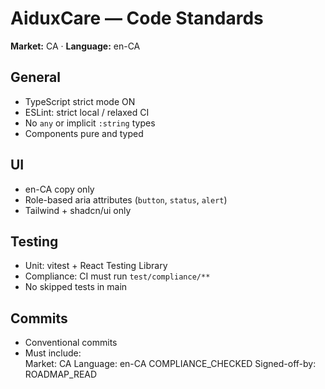 # AiduxCare — Code Standards
**Market:** CA · **Language:** en-CA

## General
- TypeScript strict mode ON
- ESLint: strict local / relaxed CI
- No `any` or implicit `:string` types
- Components pure and typed

## UI
- en-CA copy only
- Role-based aria attributes (`button`, `status`, `alert`)
- Tailwind + shadcn/ui only

## Testing
- Unit: vitest + React Testing Library
- Compliance: CI must run `test/compliance/**`
- No skipped tests in main

## Commits
- Conventional commits
- Must include:  
Market: CA
Language: en-CA
COMPLIANCE_CHECKED
Signed-off-by: ROADMAP_READ

